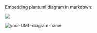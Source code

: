 Embedding plantuml diagram in markdown:

![](http://www.plantuml.com/plantuml/proxy?cache=no&src=https://raw.githubusercontent.com/isigmund/test_plantuml/main/test.puml)

![your-UML-diagram-name](http://www.plantuml.com/plantuml/proxy?cache=no&src=https://raw.githubusercontent.com/jonashackt/plantuml-markdown/master/example-uml.iuml)

